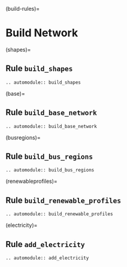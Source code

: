 (build-rules)=
# Build Network

(shapes)=
## Rule `build_shapes`
```{eval-rst}  
.. automodule:: build_shapes
```

(base)=
## Rule `build_base_network`
```{eval-rst}  
.. automodule:: build_base_network
```

(busregions)=
## Rule `build_bus_regions`
```{eval-rst}  
.. automodule:: build_bus_regions
```

(renewableprofiles)=
## Rule `build_renewable_profiles`
```{eval-rst}  
.. automodule:: build_renewable_profiles
```

(electricity)=
## Rule `add_electricity` 
```{eval-rst}  
.. automodule:: add_electricity
```